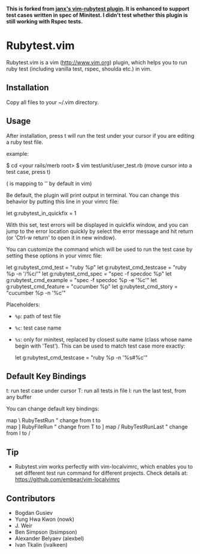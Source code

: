 **This is forked from [janx's vim-rubytest plugin](https://github.com/janx/vim-rubytest). It is enhanced to support test cases written in spec of Minitest. I didn't test whether this plugin is still working with Rspec tests.**

Rubytest.vim
============

Rubytest.vim is a vim (http://www.vim.org) plugin, which helps you to run ruby test (including vanilla test, rspec, shoulda etc.) in vim.

Installation
------------

Copy all files to your ~/.vim directory.

Usage
-----

After installation, press <Leader>t will run the test under your cursor if you are editing a ruby test file.

example:

$ cd <your rails/merb root>
$ vim test/unit/user_test.rb
(move cursor into a test case, press <Leader>t)

(<Leader> is mapping to '\' by default in vim)

Be default, the plugin will print output in terminal. You can change this behavior by putting this line in your vimrc file:

  let g:rubytest_in_quickfix = 1

With this set, test errors will be displayed in quickfix window, and you can jump to the error location quickly by select the error message and hit return (or 'Ctrl-w return' to open it in new window).

You can customize the command which will be used to run the test case by setting these options in your vimrc file:

  let g:rubytest_cmd_test = "ruby %p"
  let g:rubytest_cmd_testcase = "ruby %p -n '/%c/'"
  let g:rubytest_cmd_spec = "spec -f specdoc %p"
  let g:rubytest_cmd_example = "spec -f specdoc %p -e '%c'"
  let g:rubytest_cmd_feature = "cucumber %p"
  let g:rubytest_cmd_story = "cucumber %p -n '%c'"

Placeholders:

* `%p`: path of test file
* `%c`: test case name
* `%s`: only for minitest, replaced by closest suite name (class whose name begin with 'Test'). This can be used to match test case more exactly:

  let g:rubytest_cmd_testcase = "ruby %p -n '%s#%c'"

Default Key Bindings
--------------------

<Leader>t: run test case under cursor
<Leader>T: run all tests in file
<Leader>l: run the last test, from any buffer

You can change default key bindings:

  map <Leader>\ <Plug>RubyTestRun     " change from <Leader>t to <Leader>\
  map <Leader>] <Plug>RubyFileRun     " change from <Leader>T to <Leader>]
  map <Leader>/ <Plug>RubyTestRunLast " change from <Leader>l to <Leader>/

Tip
---

* Rubytest.vim works perfectly with vim-localvimrc, which enables you to set different test run command for different projects. Check details at: https://github.com/embear/vim-localvimrc

Contributors
------------

* Bogdan Gusiev
* Yung Hwa Kwon (nowk)
* J. Weir
* Ben Simpson (bsimpson)
* Alexander Belyaev (alexbel)
* Ivan Tkalin (ivalkeen)
